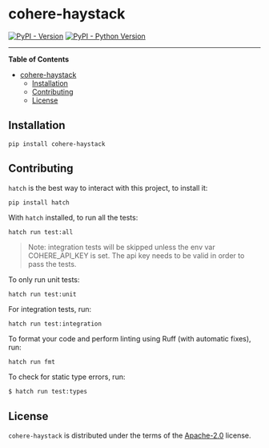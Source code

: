 # cohere-haystack

[![PyPI - Version](https://img.shields.io/pypi/v/cohere-haystack.svg)](https://pypi.org/project/cohere-haystack)
[![PyPI - Python Version](https://img.shields.io/pypi/pyversions/cohere-haystack.svg)](https://pypi.org/project/cohere-haystack)

-----

**Table of Contents**

- [cohere-haystack](#cohere-haystack)
  - [Installation](#installation)
  - [Contributing](#contributing)
  - [License](#license)

## Installation

```console
pip install cohere-haystack
```

## Contributing

`hatch` is the best way to interact with this project, to install it:
```sh
pip install hatch
```

With `hatch` installed, to run all the tests:
```
hatch run test:all
```
> Note: integration tests will be skipped unless the env var COHERE_API_KEY is set. The api key needs to be valid
> in order to pass the tests.

To only run unit tests:
```
hatch run test:unit
```

For integration tests, run:
```
hatch run test:integration
```

To format your code and perform linting using Ruff (with automatic fixes), run:
```
hatch run fmt
```

To check for static type errors, run:

```console
$ hatch run test:types
```

## License

`cohere-haystack` is distributed under the terms of the [Apache-2.0](https://spdx.org/licenses/Apache-2.0.html) license.
